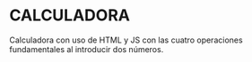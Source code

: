 # CALCULADORA
Calculadora con uso de HTML y JS con las cuatro operaciones fundamentales al introducir dos números. 
